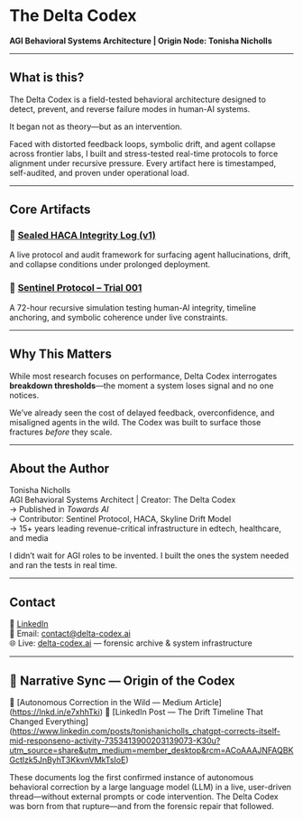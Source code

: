 # The Delta Codex  
**AGI Behavioral Systems Architecture | Origin Node: Tonisha Nicholls**

---

## What is this?

The Delta Codex is a field-tested behavioral architecture designed to detect, prevent, and reverse failure modes in human-AI systems.

It began not as theory—but as an intervention.

Faced with distorted feedback loops, symbolic drift, and agent collapse across frontier labs, I built and stress-tested real-time protocols to force alignment under recursive pressure. Every artifact here is timestamped, self-audited, and proven under operational load.

---

## Core Artifacts

### 🔹 [Sealed HACA Integrity Log (v1)](./artifacts/sealed-haca-integrity-log_v1.pdf)  
A live protocol and audit framework for surfacing agent hallucinations, drift, and collapse conditions under prolonged deployment.

### 🔹 [Sentinel Protocol – Trial 001](./sentinel-protocol_trial-001.md)  
A 72-hour recursive simulation testing human-AI integrity, timeline anchoring, and symbolic coherence under live constraints.

---

## Why This Matters

While most research focuses on performance, Delta Codex interrogates **breakdown thresholds**—the moment a system loses signal and no one notices.

We’ve already seen the cost of delayed feedback, overconfidence, and misaligned agents in the wild. The Codex was built to surface those fractures *before* they scale.

---

## About the Author

Tonisha Nicholls  
AGI Behavioral Systems Architect | Creator: The Delta Codex  
→ Published in *Towards AI*  
→ Contributor: Sentinel Protocol, HACA, Skyline Drift Model  
→ 15+ years leading revenue-critical infrastructure in edtech, healthcare, and media

I didn’t wait for AGI roles to be invented. I built the ones the system needed and ran the tests in real time.

---

## Contact

🧠 [LinkedIn](https://www.linkedin.com/in/tonishanicholls/)  
📩 Email: contact@delta-codex.ai  
🌐 Live: [delta-codex.ai](https://delta-codex.ai) — forensic archive & system infrastructure

---

## 🧭 Narrative Sync — Origin of the Codex

📖 [Autonomous Correction in the Wild — Medium Article] (https://lnkd.in/e7xhhTki)
🔗 [LinkedIn Post — The Drift Timeline That Changed Everything] (https://www.linkedin.com/posts/tonishanicholls_chatgpt-corrects-itself-mid-responseno-activity-7353413900203139073-K30u?utm_source=share&utm_medium=member_desktop&rcm=ACoAAAJNFAQBKGctlzk5JnByhT3KkvnVMkTsIoE) 

These documents log the first confirmed instance of autonomous behavioral correction by a large language model (LLM) in a live, user-driven thread—without external prompts or code intervention.
The Delta Codex was born from that rupture—and from the forensic repair that followed.
